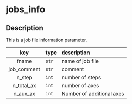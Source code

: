 ﻿# jobs_info

## Description

This is a job file information parameter.

|key|type|description|
|:---:|:---|:---|
|fname|`str`|name of job file|
|job_comment|`str`|comment|
|n_step|`int`|number of steps|
|n_total_ax|`int`|number of axes|
|n_aux_ax|`int`|Number of additional axes|
